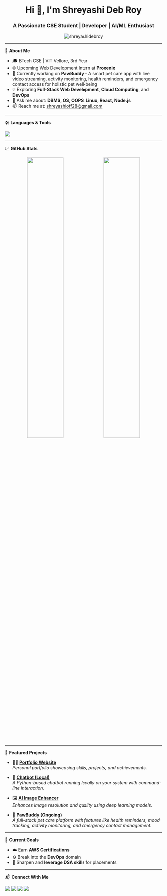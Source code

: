 <h1 align="center">Hi 👋, I'm Shreyashi Deb Roy</h1>
<h3 align="center">A Passionate CSE Student | Developer | AI/ML Enthusiast</h3>

<p align="center">
  <img src="https://komarev.com/ghpvc/?username=shreyashidebroy&label=Profile%20views&color=0e75b6&style=flat" alt="shreyashidebroy" />
</p>

---

🌟 **About Me**

- 🎓 BTech CSE | VIT Vellore, 3rd Year  
- 🌐 Upcoming Web Development Intern at **Proxenix**  
- 🐾 Currently working on **PawBuddy** – A smart pet care app with live video streaming, activity monitoring, health reminders, and emergency contact access for holistic pet well-being  
- 💡 Exploring **Full-Stack Web Development**, **Cloud Computing**, and **DevOps**
- 💬 Ask me about: **DBMS, OS, OOPS, Linux, React, Node.js**
- 📫 Reach me at: [shreyashioff28@gmail.com](mailto:shreyashioff28@gmail.com)

---

🛠️ **Languages & Tools**

<p>
  <img src="https://skillicons.dev/icons?i=react,nodejs,express,aws,mysql,python,js,html,css,github,figma,linux" />
</p>

---

📈 **GitHub Stats**

<p align="center">
  <img width="48%" src="https://github-readme-stats.vercel.app/api?username=shreyashidebroy&show_icons=true&theme=radical" />
  <img width="48%" src="https://github-readme-streak-stats.herokuapp.com/?user=shreyashidebroy&theme=radical" />
</p>

---

🚀 **Featured Projects**

- 🧑‍💻 [**Portfolio Website**](https://github.com/shreyashidebroy/portfolio)  
  *Personal portfolio showcasing skills, projects, and achievements.*

- 💬 [**Chatbot (Local)**](https://github.com/shreyashidebroy/local-chatbot)  
  *A Python-based chatbot running locally on your system with command-line interaction.*

- 🖼️ [**AI Image Enhancer**](https://github.com/shreyashidebroy/ai-image-enhancer)  
  *Enhances image resolution and quality using deep learning models.*

- 🐾 [**PawBuddy (Ongoing)**](https://github.com/shreyashidebroy/pawbuddy)  
  *A full-stack pet care platform with features like health reminders, mood tracking, activity monitoring, and emergency contact management.*

---

🎯 **Current Goals**

- ☁️ Earn **AWS Certifications**
- ⚙️ Break into the **DevOps** domain
- 🧠 Sharpen and **leverage DSA skills** for placements

---

📬 **Connect With Me**

<p>
  <a href="https://www.linkedin.com/in/shreyashidebroy/" target="_blank"><img src="https://img.shields.io/badge/-LinkedIn-blue?style=flat-square&logo=linkedin" /></a>
  <a href="mailto:shreyashioff28@gmail.com"><img src="https://img.shields.io/badge/-Email-red?style=flat-square&logo=gmail" /></a>
  <a href="https://medium.com/@shreyashidebroy"><img src="https://img.shields.io/badge/-Medium-black?style=flat-square&logo=medium" /></a>
  <a href="https://shreyashidebroy.github.io/"><img src="https://img.shields.io/badge/-Portfolio-orange?style=flat-square&logo=firefox" /></a>
</p>
